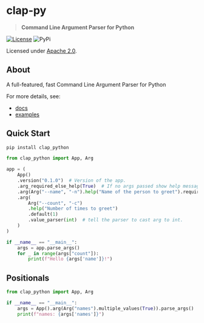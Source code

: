 # clap-py

> **Command Line Argument Parser for Python**

[![License](https://img.shields.io/badge/license-Apache%202.0-blue?style=flat-square)](LICENSE-APACHE)
![PyPi](https://img.shields.io/pypi/v/clap_python)

Licensed under [Apache 2.0](LICENSE-APACHE).

## About

A full-featured, fast Command Line Argument Parser for Python 

For more details, see:
- [docs](https://clap-python.readthedocs.io/en/latest/)
- [examples](examples/)

## Quick Start
```bash
pip install clap_python
```

```python
from clap_python import App, Arg

app = (
    App()
    .version("0.1.0")  # Version of the app.
    .arg_required_else_help(True)  # If no args passed show help message.
    .arg(Arg("--name", "-n").help("Name of the person to greet").required(True))
    .arg(
        Arg("--count", "-c")
        .help("Number of times to greet")
        .default(1)
        .value_parser(int)  # tell the parser to cast arg to int.
    )
)

if __name__ == "__main__":
    args = app.parse_args()
    for _ in range(args["count"]):
        print(f"Hello {args['name']}!")

```

## Positionals

```python
from clap_python import App, Arg

if __name__ == "__main__":
    args = App().arg(Arg("names").multiple_values(True)).parse_args()
    print(f"names: {args['names']}")
```